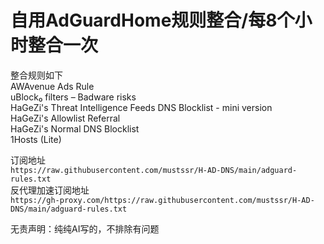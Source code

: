 # 自用AdGuardHome规则整合/每8个小时整合一次
整合规则如下  
AWAvenue Ads Rule  
uBlock₀ filters – Badware risks  
HaGeZi's Threat Intelligence Feeds DNS Blocklist - mini version  
HaGeZi's Allowlist Referral  
HaGeZi's Normal DNS Blocklist  
1Hosts (Lite)  

订阅地址  
`https://raw.githubusercontent.com/mustssr/H-AD-DNS/main/adguard-rules.txt`  
反代理加速订阅地址  
`https://gh-proxy.com/https://raw.githubusercontent.com/mustssr/H-AD-DNS/main/adguard-rules.txt`  
  
无责声明：纯纯AI写的，不排除有问题
